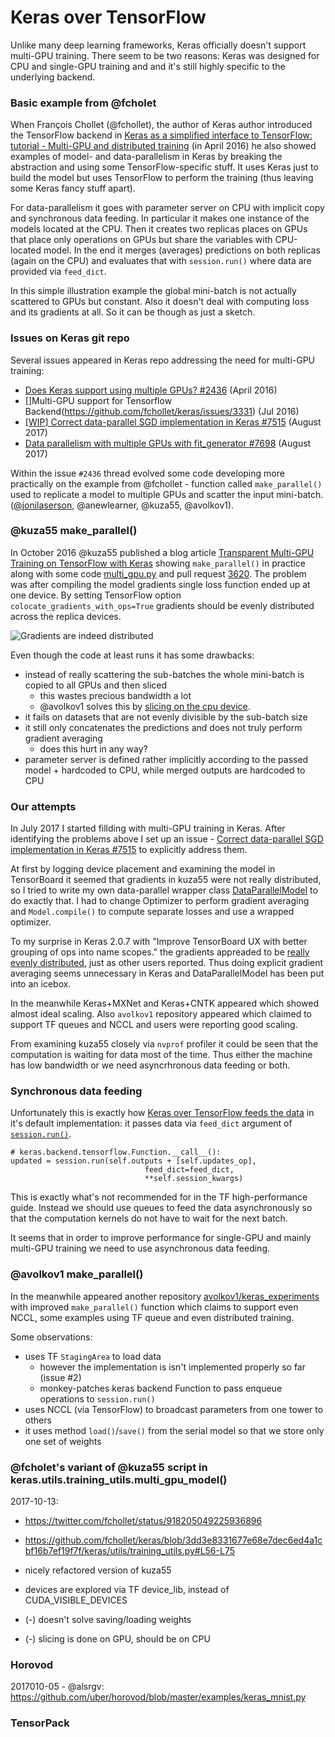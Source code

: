 # Keras over TensorFlow

Unlike many deep learning frameworks, Keras officially doesn't support multi-GPU training. There seem to be two reasons: Keras was designed for CPU and single-GPU training and and it's still highly specific to the underlying backend.

### Basic example from @fcholet

When François Chollet (@fchollet), the author of Keras author introduced the TensorFlow backend in [Keras as a simplified interface to TensorFlow: tutorial - Multi-GPU and distributed training](https://blog.keras.io/keras-as-a-simplified-interface-to-tensorflow-tutorial.html#multi-gpu-and-distributed-training) (in April 2016) he also showed examples of model- and data-parallelism in Keras by breaking the abstraction and using some TensorFlow-specific stuff. It uses Keras just to build the model but uses TensorFlow to perform the training (thus leaving some Keras fancy stuff apart).

For data-parallelism it goes with parameter server on CPU with implicit copy and synchronous data feeding. In particular it makes one instance of the models located at the CPU. Then it creates two replicas places on GPUs that place only operations on GPUs but share the variables with CPU-located model. In the end it merges (averages) predictions on both replicas (again on the CPU) and evaluates that with `session.run()` where data are provided via `feed_dict`.

In this simple illustration example the global mini-batch is not actually scattered to GPUs but constant. Also it doesn't deal with computing loss and its gradients at all. So it can be though as just a sketch.

### Issues on Keras git repo

Several issues appeared in Keras repo addressing the need for multi-GPU training:

- [Does Keras support using multiple GPUs? #2436](https://github.com/fchollet/keras/issues/2436) (April 2016)
- []Multi-GPU support for Tensorflow Backend(https://github.com/fchollet/keras/issues/3331) (Jul 2016)
- [[WIP] Correct data-parallel SGD implementation in Keras #7515](https://github.com/fchollet/keras/issues/7515) (August 2017)
- [Data parallelism with multiple GPUs with fit_generator #7698](https://github.com/fchollet/keras/issues/7698) (August 2017)

Within the issue `#2436` thread evolved some code developing more practically on the example from @fchollet - function called `make_parallel()` used to replicate a model to multiple GPUs and scatter the input mini-batch. ([@jonilaserson](https://github.com/fchollet/keras/issues/2436#issuecomment-256679606), @anewlearner, @kuza55, @avolkov1).

### @kuza55 make_parallel()

In October 2016 @kuza55 published a blog article [Transparent Multi-GPU Training on TensorFlow with Keras](https://medium.com/@kuza55/transparent-multi-gpu-training-on-tensorflow-with-keras-8b0016fd9012) showing `make_parallel()` in practice along with some code [multi_gpu.py](https://github.com/kuza55/keras-extras/blob/master/utils/multi_gpu.py) and pull request [3620](https://github.com/fchollet/keras/pull/3620). The problem was after compiling the model gradients single loss function ended up at one device. By setting TensorFlow option `colocate_gradients_with_ops=True` gradients should be evenly distributed across the replica devices.

![Gradients are indeed distributed](https://user-images.githubusercontent.com/446124/29559422-5d1283c2-872f-11e7-8958-76ae068818c7.png)

Even though the code at least runs it has some drawbacks:

- instead of really scattering the sub-batches the whole mini-batch is copied to all GPUs and then sliced
  - this wastes precious bandwidth a lot
  - @avolkov1 solves this by [slicing on the cpu device](https://github.com/fchollet/keras/issues/2436#issuecomment-300913250).
- it fails on datasets that are not evenly divisible by the sub-batch size
- it still only concatenates the predictions and does not truly perform gradient averaging
  - does this hurt in any way?
- parameter server is defined rather implicitly according to the passed model + hardcoded to CPU, while merged outputs are hardcoded to CPU

### Our attempts

In July 2017 I started fillding with multi-GPU training in Keras. After identifying the problems above I set up an issue - [Correct data-parallel SGD implementation in Keras #7515](https://github.com/fchollet/keras/issues/7515) to explicitly address them.

At first by logging device placement and examining the model in TensorBoard it seemed that gradients in kuza55 were not really distributed, so I tried to write my own data-parallel wrapper class [DataParallelModel](https://github.com/rossumai/keras-multi-gpu/blob/master/keras_tf_multigpu/bzamecnik/data_parallel_model.py) to do exactly that. I had to change Optimizer to perform gradient averaging and `Model.compile()` to compute separate losses and use a wrapped optimizer.

To my surprise in Keras 2.0.7 with "Improve TensorBoard UX with better grouping of ops into name scopes." the gradients appreaded to be [really evenly distributed](https://github.com/fchollet/keras/issues/7515#issuecomment-323980530), just as other users reported. Thus doing explicit gradient averaging seems unnecessary in Keras and DataParallelModel has been put into an icebox.

In the meanwhile Keras+MXNet and Keras+CNTK appeared which showed almost ideal scaling. Also `avolkov1` repository appeared which claimed to support TF queues and NCCL and users were reporting good scaling.

From examining kuza55 closely via `nvprof` profiler it could be seen that the computation is waiting for data most of the time. Thus either the machine has low bandwidth or we need asyncrhronous data feeding or both.

### Synchronous data feeding

Unfortunately this is exactly how [Keras over TensorFlow feeds the data](https://github.com/fchollet/keras/blob/2.0.8/keras/backend/tensorflow_backend.py#L2272) in it's default implementation: it passes data via `feed_dict` argument of [`session.run()`](https://www.tensorflow.org/api_docs/python/tf/Session#run).

```
# keras.backend.tensorflow.Function.__call__():
updated = session.run(self.outputs + [self.updates_op],
                              feed_dict=feed_dict,
                              **self.session_kwargs)
```

This is exactly what's not recommended for in the TF high-performance guide. Instead we should use queues to feed the data asynchronously so that the computation kernels do not have to wait for the next batch.

It seems that in order to improve performance for single-GPU and mainly multi-GPU training we need to use asynchronous data feeding.

### @avolkov1 make_parallel()

In the meanwhile appeared another repository [avolkov1/keras_experiments](https://github.com/avolkov1/keras_experiments) with improved `make_parallel()` function which claims to support even NCCL, some examples using TF queue and even distributed training.

Some observations:

- uses TF `StagingArea` to load data
    - however the implementation is isn't implemented properly so far (issue #2)
    - monkey-patches keras backend Function to pass enqueue operations to `session.run()`
- uses NCCL (via TensorFlow) to broadcast parameters from one tower to others
- it uses method `load()`/`save()` from the serial model so that we store only one set of weights

### @fcholet's variant of @kuza55 script in keras.utils.training_utils.multi_gpu_model()

2017-10-13:

- https://twitter.com/fchollet/status/918205049225936896
- https://github.com/fchollet/keras/blob/3dd3e8331677e68e7dec6ed4a1cbf16b7ef19f7f/keras/utils/training_utils.py#L56-L75

- nicely refactored version of kuza55
- devices are explored via TF device_lib, instead of CUDA_VISIBLE_DEVICES
- (-) doesn't solve saving/loading weights
- (-) slicing is done on GPU, should be on CPU


### Horovod

2017010-05 - @alsrgv: https://github.com/uber/horovod/blob/master/examples/keras_mnist.py

### TensorPack

